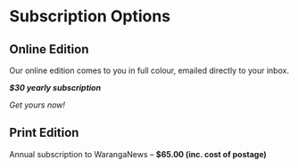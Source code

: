 # Subscription Options

## Online Edition

Our online edition comes to you in full colour, emailed directly to your inbox.

_**$30 yearly subscription**_

_Get yours now!_

## Print Edition

Annual subscription to WarangaNews – **$65.00 (inc. cost of postage)**
